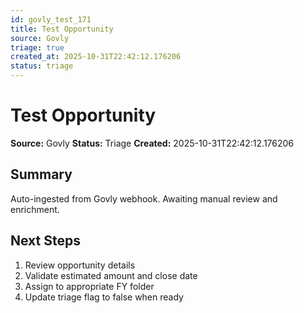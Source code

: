 ```yaml
---
id: govly_test_171
title: Test Opportunity
source: Govly
triage: true
created_at: 2025-10-31T22:42:12.176206
status: triage
---
```


# Test Opportunity

**Source:** Govly
**Status:** Triage
**Created:** 2025-10-31T22:42:12.176206

## Summary

Auto-ingested from Govly webhook. Awaiting manual review and enrichment.

## Next Steps

1. Review opportunity details
2. Validate estimated amount and close date
3. Assign to appropriate FY folder
4. Update triage flag to false when ready
